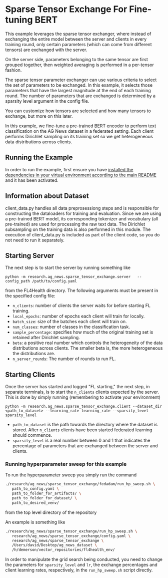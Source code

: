# Sparse Tensor Exchange For Fine-tuning BERT
This example leverages the sparse tensor exchanger, where instead of exchanging the entire model between the server and clients in every training round,
only certain parameters (which can come from different tensors) are exchanged with the server.

On the server side, parameters belonging to the same tensor are first grouped together, then weighted averaging is performed in a per-tensor fashion.

The sparse tensor parameter exchanger can use various criteria to select the set of parameters to be exchanged. In this example, it selects those parameters that have the largest magnitude at the end of each training round. The number of parameters that are exchanged is determined by a sparsity level argument in the config file.

You can customize how tensors are selected and how many tensors to exchange, but more on this later.

In this example, we fine-tune a pre-trained BERT encoder to perform text classification on the AG News dataset in a federated setting.
Each client performs Dirichlet sampling on its training set so we get heterogeneous data distributions across clients.

## Running the Example
In order to run the example, first ensure you have [installed the dependencies in your virtual environment according to the main README](/README.md#development-requirements) and it has been activated.

## Information about Dataset
client_data.py handles all data preprosessiong steps and is responsible for constructing the dataloaders for training and evaluation.
Since we are using a pre-trained BERT model, its corresponding tokenizer and vocabulary (all pre-trained) are used for processing
the raw text data. The Dirichlet subsampling on the training data is also performed in this module. The execution of client_data.py is included
as part of the client code, so you do not need to run it separately.

## Starting Server

The next step is to start the server by running something like
```
python -m research.ag_news.sparse_tensor_exchange.server   --config_path /path/to/config.yaml
```
from the FL4Health directory. The following arguments must be present in the specified config file:
* `n_clients`: number of clients the server waits for before starting FL training.
* `local_epochs`: number of epochs each client will train for locally.
* `batch_size`: size of the batches each client will train on.
* `num_classes`: number of classes in the classification task.
* `sample_percentage`: specifies how much of the original training set is retained after Dirichlet sampling.
* `beta`: a positive real number which controls the heterogeneity of the data distributions across clients. The smaller beta is, the more heterogeneous the distributions are.
* `n_server_rounds`: The number of rounds to run FL.

## Starting Clients

Once the server has started and logged "FL starting," the next step, in separate terminals, is to start the `n_clients`
clients expected by the server. This is done by simply running (remembering to activate your environment)
```
python -m research.ag_news.sparse_tensor_exchange.client --dataset_dir <path_to_dataset> --learning_rate learning_rate --sparsity_level sparsity_level
```
* `path_to_dataset` is the path towards the directory where the dataset is stored.
After `n_clients` clients have been started federated learning should commence.
* `sparsity_level` is a real number between 0 and 1 that indicates the percentage of parameters that are exchanged between the server and clients.

### Running hyperparameter sweep for this example

To run the hyperparameter sweep you simply run the command

```bash
./research/ag_news/sparse_tensor_exchange/fedadam/run_hp_sweep.sh \
   path_to_config.yaml \
   path_to_folder_for_artifacts/ \
   path_to_folder_for_dataset/ \
   path_to_desired_venv/
```

from the top level directory of the repository

An example is something like
``` bash
./research/ag_news/sparse_tensor_exchange/run_hp_sweep.sh \
   research/ag_news/sparse_tensor_exchange/config.yaml \
   research/ag_news/sparse_tensor_exchange \
   /Users/david/Desktop/ag_news_dataset \
   /h/demerson/vector_repositories/fl4health_env/
```

In order to manipulate the grid search being conducted, you need to change the parameters for `sparsity_level` and `lr`, the exchange percentages and client learning rates, respectively, in the `run_hp_sweep.sh` script directly.
